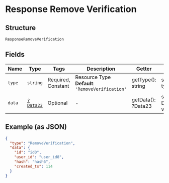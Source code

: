 
# Response Remove Verification

## Structure

`ResponseRemoveVerification`

## Fields

| Name | Type | Tags | Description | Getter | Setter |
|  --- | --- | --- | --- | --- | --- |
| `type` | `string` | Required, Constant | Resource Type<br>**Default**: `'RemoveVerification'` | getType(): string | setType(string type): void |
| `data` | [`?Data23`](../../doc/models/data-23.md) | Optional | - | getData(): ?Data23 | setData(?Data23 data): void |

## Example (as JSON)

```json
{
  "type": "RemoveVerification",
  "data": {
    "id": "id0",
    "user_id": "user_id8",
    "hash": "hash6",
    "created_ts": 114
  }
}
```

